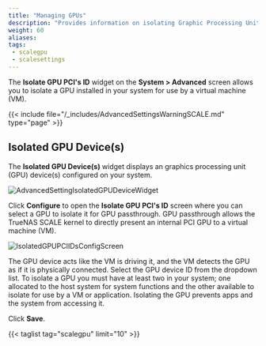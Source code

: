 ```yaml
---
title: "Managing GPUs"
description: "Provides information on isolating Graphic Processing Units (GPUs) installed in your system for use by a VM in TrueNAS SCALE."
weight: 60
aliases:
tags:
 - scalegpu
 - scalesettings
---
```



The **Isolate GPU PCI's ID** widget on the **System > Advanced** screen allows you to isolate a GPU installed in your system for use by a virtual machine (VM).

{{< include file="/_includes/AdvancedSettingsWarningSCALE.md" type="page" >}}

## Isolated GPU Device(s)
The **Isolated GPU Device(s)** widget displays an graphics processing unit (GPU) device(s) configured on your system. 

![AdvancedSettingIsolatedGPUDeviceWidget](/images/SCALE/23.10/AdvancedSettingIsolatedGPUDeviceWidget.png "SCALE Advanced Settings Isolated GPU Device Widget") 

Click **Configure** to open the **Isolate GPU PCI's ID** screen where you can select a GPU to isolate it for GPU passthrough. 
GPU passthrough allows the TrueNAS SCALE kernel to directly present an internal PCI GPU to a virtual machine (VM).

![IsolatedGPUPCIIDsConfigScreen](/images/SCALE/23.10/IsolatedGPUPCIIDsConfigScreen.png "SCALE Advanced Settings Isolated GPU PCI ID Screen") 

The GPU device acts like the VM is driving it, and the VM detects the GPU as if it is physically connected. Select the GPU device ID from the dropdown list. 
To isolate a GPU you must have at least two in your system; one allocated to the host system for system functions and the other available to isolate for use by a VM or application. 
Isolating the GPU prevents apps and the system from accessing it.

Click **Save**.

{{< taglist tag="scalegpu" limit="10" >}}
